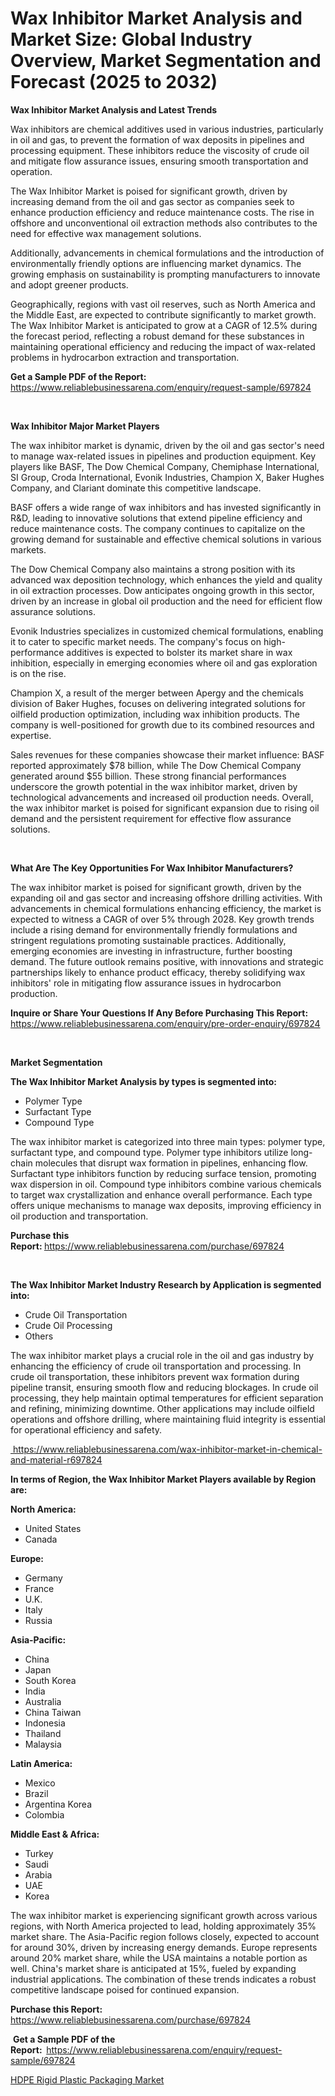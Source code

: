 <p><h1>Wax Inhibitor Market Analysis and Market Size: Global Industry Overview, Market Segmentation and Forecast (2025 to 2032)</h1></p><p><strong>Wax Inhibitor Market Analysis and Latest Trends</strong></p>
<p><p>Wax inhibitors are chemical additives used in various industries, particularly in oil and gas, to prevent the formation of wax deposits in pipelines and processing equipment. These inhibitors reduce the viscosity of crude oil and mitigate flow assurance issues, ensuring smooth transportation and operation. </p><p>The Wax Inhibitor Market is poised for significant growth, driven by increasing demand from the oil and gas sector as companies seek to enhance production efficiency and reduce maintenance costs. The rise in offshore and unconventional oil extraction methods also contributes to the need for effective wax management solutions. </p><p>Additionally, advancements in chemical formulations and the introduction of environmentally friendly options are influencing market dynamics. The growing emphasis on sustainability is prompting manufacturers to innovate and adopt greener products. </p><p>Geographically, regions with vast oil reserves, such as North America and the Middle East, are expected to contribute significantly to market growth. The Wax Inhibitor Market is anticipated to grow at a CAGR of 12.5% during the forecast period, reflecting a robust demand for these substances in maintaining operational efficiency and reducing the impact of wax-related problems in hydrocarbon extraction and transportation.</p></p>
<p><strong>Get a Sample PDF of the Report:&nbsp;</strong> <a href="https://www.reliablebusinessarena.com/enquiry/request-sample/697824?utm_campaign=3173&utm_medium=2&utm_source=Github&utm_content=ia&utm_term=23032025&utm_id=wax-inhibitor">https://www.reliablebusinessarena.com/enquiry/request-sample/697824</a></p>
<p>&nbsp;</p>
<p><strong>Wax Inhibitor Major Market Players</strong></p>
<p><p>The wax inhibitor market is dynamic, driven by the oil and gas sector's need to manage wax-related issues in pipelines and production equipment. Key players like BASF, The Dow Chemical Company, Chemiphase International, SI Group, Croda International, Evonik Industries, Champion X, Baker Hughes Company, and Clariant dominate this competitive landscape.</p><p>BASF offers a wide range of wax inhibitors and has invested significantly in R&D, leading to innovative solutions that extend pipeline efficiency and reduce maintenance costs. The company continues to capitalize on the growing demand for sustainable and effective chemical solutions in various markets.</p><p>The Dow Chemical Company also maintains a strong position with its advanced wax deposition technology, which enhances the yield and quality in oil extraction processes. Dow anticipates ongoing growth in this sector, driven by an increase in global oil production and the need for efficient flow assurance solutions.</p><p>Evonik Industries specializes in customized chemical formulations, enabling it to cater to specific market needs. The company's focus on high-performance additives is expected to bolster its market share in wax inhibition, especially in emerging economies where oil and gas exploration is on the rise.</p><p>Champion X, a result of the merger between Apergy and the chemicals division of Baker Hughes, focuses on delivering integrated solutions for oilfield production optimization, including wax inhibition products. The company is well-positioned for growth due to its combined resources and expertise.</p><p>Sales revenues for these companies showcase their market influence: BASF reported approximately $78 billion, while The Dow Chemical Company generated around $55 billion. These strong financial performances underscore the growth potential in the wax inhibitor market, driven by technological advancements and increased oil production needs. Overall, the wax inhibitor market is poised for significant expansion due to rising oil demand and the persistent requirement for effective flow assurance solutions.</p></p>
<p>&nbsp;</p>
<p><strong>What Are The Key Opportunities For Wax Inhibitor Manufacturers?</strong></p>
<p><p>The wax inhibitor market is poised for significant growth, driven by the expanding oil and gas sector and increasing offshore drilling activities. With advancements in chemical formulations enhancing efficiency, the market is expected to witness a CAGR of over 5% through 2028. Key growth trends include a rising demand for environmentally friendly formulations and stringent regulations promoting sustainable practices. Additionally, emerging economies are investing in infrastructure, further boosting demand. The future outlook remains positive, with innovations and strategic partnerships likely to enhance product efficacy, thereby solidifying wax inhibitors' role in mitigating flow assurance issues in hydrocarbon production.</p></p>
<p><strong>Inquire or Share Your Questions If Any Before Purchasing This Report:</strong> <a href="https://www.reliablebusinessarena.com/enquiry/pre-order-enquiry/697824?utm_campaign=3173&utm_medium=2&utm_source=Github&utm_content=ia&utm_term=23032025&utm_id=wax-inhibitor">https://www.reliablebusinessarena.com/enquiry/pre-order-enquiry/697824</a></p>
<p>&nbsp;</p>
<p><strong>Market Segmentation</strong></p>
<p><strong>The Wax Inhibitor Market Analysis by types is segmented into:</strong></p>
<p><ul><li>Polymer Type</li><li>Surfactant Type</li><li>Compound Type</li></ul></p>
<p><p>The wax inhibitor market is categorized into three main types: polymer type, surfactant type, and compound type. Polymer type inhibitors utilize long-chain molecules that disrupt wax formation in pipelines, enhancing flow. Surfactant type inhibitors function by reducing surface tension, promoting wax dispersion in oil. Compound type inhibitors combine various chemicals to target wax crystallization and enhance overall performance. Each type offers unique mechanisms to manage wax deposits, improving efficiency in oil production and transportation.</p></p>
<p><strong>Purchase this Report:&nbsp;</strong><a href="https://www.reliablebusinessarena.com/purchase/697824?utm_campaign=3173&utm_medium=2&utm_source=Github&utm_content=ia&utm_term=23032025&utm_id=wax-inhibitor">https://www.reliablebusinessarena.com/purchase/697824</a></p>
<p>&nbsp;</p>
<p><strong>The Wax Inhibitor Market Industry Research by Application is segmented into:</strong></p>
<p><ul><li>Crude Oil Transportation</li><li>Crude Oil Processing</li><li>Others</li></ul></p>
<p><p>The wax inhibitor market plays a crucial role in the oil and gas industry by enhancing the efficiency of crude oil transportation and processing. In crude oil transportation, these inhibitors prevent wax formation during pipeline transit, ensuring smooth flow and reducing blockages. In crude oil processing, they help maintain optimal temperatures for efficient separation and refining, minimizing downtime. Other applications may include oilfield operations and offshore drilling, where maintaining fluid integrity is essential for operational efficiency and safety.</p></p>
<p><a href="https://www.reliablebusinessarena.com/wax-inhibitor-market-in-chemical-and-material-r697824?utm_campaign=3173&utm_medium=2&utm_source=Github&utm_content=ia&utm_term=23032025&utm_id=wax-inhibitor">&nbsp;https://www.reliablebusinessarena.com/wax-inhibitor-market-in-chemical-and-material-r697824</a></p>
<p><strong>In terms of Region, the Wax Inhibitor Market Players available by Region are:</strong></p>
<p>
    <p> <strong> North America: </strong>
        <ul>
            <li>United States</li>
            <li>Canada</li>
        </ul>
        </p> 
    <p> <strong> Europe: </strong>
        <ul>
            <li>Germany</li>
            <li>France</li>
            <li>U.K.</li>
            <li>Italy</li>
            <li>Russia</li>
        </ul>
        </p> 
    <p> <strong> Asia-Pacific: </strong>
        <ul>
            <li>China</li>
            <li>Japan</li>
            <li>South Korea</li>
            <li>India</li>
            <li>Australia</li>
            <li>China Taiwan</li>
            <li>Indonesia</li>
            <li>Thailand</li>
            <li>Malaysia</li>
        </ul>
        </p> 
    <p> <strong> Latin America: </strong>
        <ul>
            <li>Mexico</li>
            <li>Brazil</li>
            <li>Argentina Korea</li>
            <li>Colombia</li>
        </ul>
        </p> 
    <p> <strong> Middle East & Africa: </strong>
        <ul>
            <li>Turkey</li>
            <li>Saudi</li>
            <li>Arabia</li>
            <li>UAE</li>
            <li>Korea</li>
        </ul>
    </p>
    </p>
<p><p>The wax inhibitor market is experiencing significant growth across various regions, with North America projected to lead, holding approximately 35% market share. The Asia-Pacific region follows closely, expected to account for around 30%, driven by increasing energy demands. Europe represents around 20% market share, while the USA maintains a notable portion as well. China's market share is anticipated at 15%, fueled by expanding industrial applications. The combination of these trends indicates a robust competitive landscape poised for continued expansion.</p></p>
<p><strong>Purchase this Report: </strong><a href="https://www.reliablebusinessarena.com/purchase/697824?utm_campaign=3173&utm_medium=2&utm_source=Github&utm_content=ia&utm_term=23032025&utm_id=wax-inhibitor">https://www.reliablebusinessarena.com/purchase/697824</a></p>
<p>&nbsp;<strong>Get a Sample PDF of the Report:&nbsp;&nbsp;</strong><a href="https://www.reliablebusinessarena.com/enquiry/request-sample/697824?utm_campaign=3173&utm_medium=2&utm_source=Github&utm_content=ia&utm_term=23032025&utm_id=wax-inhibitor">https://www.reliablebusinessarena.com/enquiry/request-sample/697824</a></p>
<p><strong></strong></p>
<p><p><a href="https://github.com/bulkagumanvv/Market-Research-Report-List-1/blob/main/hdpe-rigid-plastic-packaging-market.md?utm_campaign=3173&utm_medium=2&utm_source=Github&utm_content=ia&utm_term=23032025&utm_id=wax-inhibitor">HDPE Rigid Plastic Packaging Market</a></p></p>